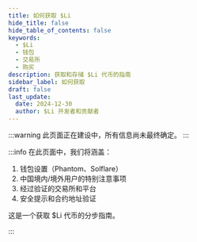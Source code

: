 ```yaml
---
title: 如何获取 $Li
hide_title: false
hide_table_of_contents: false
keywords:
  - $Li
  - 钱包
  - 交易所
  - 购买
description: 获取和存储 $Li 代币的指南
sidebar_label: 如何获取
draft: false
last_update:
  date: 2024-12-30
  author: $Li 开发者和贡献者
---
```


:::warning
此页面正在建设中，所有信息尚未最终确定。
:::

:::info
在此页面中，我们将涵盖：

1. 钱包设置（Phantom、Solflare）
2. 中国境内/境外用户的特别注意事项
3. 经过验证的交易所和平台
4. 安全提示和合约地址验证

这是一个获取 $Li 代币的分步指南。

:::
